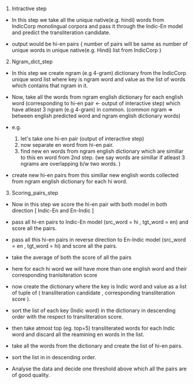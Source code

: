 1. Intractive step

- In this step we take all the unique native(e.g. hindi) words from IndicCorp monolingual corpora and pass it through the Indic-En model and predict the transliteration candidate.

- output would be hi-en pairs { number of pairs will be same as number of unique words in unique native(e.g. Hindi) list from IndicCorp }


2. Ngram_dict_step

- In this step we create ngram (e.g 4-gram) dictionary from the IndicCorp unique word list where key is ngram word and value as the list of words which contains that ngram in it.

- Now, take all the words from ngram english dictionary for each english word (corresponding to hi-en pair <- output of interactive step) which have atleast 3 ngram (e.g 4-gram) in common. (common ngram => between english predicted word and ngram english dictionary words) 

- e.g.	
	1. let's take one hi-en pair (output of interactive step)
	2. now separate en word from hi-en pair.
	3. find new en words from ngram english dictionary which are simillar to this en word from 2nd step. (we say words are simillar if atleast 3 ngrams are overlapping b/w two words. )

- create new hi-en pairs from this simillar new english words collected from ngram english dictionary for each hi word.

3. Scoring_pairs_step

- Now in this step we score the hi-en pair with both model in both direction [ Indic-En and En-Indic ]  

- pass all hi-en pairs to Indic-En model (src_word = hi , tgt_word = en) and score all the pairs.

- pass all this hi-en pairs in reverse direction to En-Indic model (src_word = en , tgt_word = hi) and score all the pairs.

- take the average of both the score of all the pairs 

- here for each hi word we will have more than one english word and their corresponding tranlsiteration score

- now create the dictionary where the key is Indic word and value as a list of tuple of ( transliteration candidate , corresponding transliteration score ).

- sort the list of each key (Indic word) in the dictionary in descending order with the respect to transliteration score.

- then take atmost top (eg. top=5) transliterated words for each Indic word and discard all the reamining en words in the list.

- take all the words from the dictionary and create the list of hi-en pairs.

- sort the list in in descending order.

- Analyse the data and decide one threshold above which all the pairs are of good quality.
